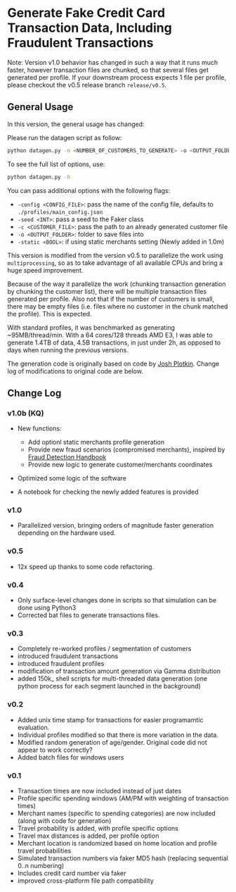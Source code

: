 # Generate Fake Credit Card Transaction Data, Including Fraudulent Transactions

Note: Version v1.0 behavior has changed in such a way that it runs much faster, however transaction files are chunked, so that several files get generated per profile. If your downstream process expects 1 file per profile, please checkout the v0.5 release branch `release/v0.5`.

## General Usage

In this version, the general usage has changed:

Please run the datagen script as follow:

```bash
python datagen.py -n <NUMBER_OF_CUSTOMERS_TO_GENERATE> -o <OUTPUT_FOLDER> <START_DATE> <END_DATE>
```

To see the full list of options, use:

```bash
python datagen.py -h
```

You can pass additional options with the following flags:

- `-config <CONFIG_FILE>`: pass the name of the config file, defaults to `./profiles/main_config.json`
- `-seed <INT>`: pass a seed to the Faker class
- `-c <CUSTOMER_FILE>`: pass the path to an already generated customer file
- `-o <OUTPUT_FOLDER>`: folder to save files into
- `-static <BOOL>`: if using static merchants setting (Newly added in 1.0m)

This version is modified from the version v0.5 to parallelize the work using `multiprocessing`, so as to take advantage of all available CPUs and bring a huge speed improvement.

Because of the way it parallelize the work (chunking transaction generation by chunking the customer list), there will be multiple transaction files generated per profile. Also not that if the number of customers is small, there may be empty files (i.e. files where no customer in the chunk matched the profile). This is expected.

With standard profiles, it was benchmarked as generating ~95MB/thread/min. With a 64 cores/128 threads AMD E3, I was able to generate 1.4TB of data, 4.5B transactions, in just under 2h, as opposed to days when running the previous versions.

The generation code is originally based on code by [Josh Plotkin](https://github.com/joshplotkin/data_generation). Change log of modifications to original code are below.

## Change Log

### v1.0b (KQ)

- New functions:
    - Add optionl static merchants profile generation
    - Provide new fraud scenarios (compromised merchants), inspired by [Fraud Detection Handbook](https://fraud-detection-handbook.github.io/fraud-detection-handbook/Chapter_3_GettingStarted/SimulatedDataset.html) 
    - Provide new logic to generate customer/merchants coordinates

- Optimized some logic of the software
- A notebook for checking the newly added features is provided

### v1.0

- Parallelized version, bringing orders of magnitude faster generation depending on the hardware used.

### v0.5

- 12x speed up thanks to some code refactoring.

### v0.4

- Only surface-level changes done in scripts so that simulation can be done using Python3
- Corrected bat files to generate transactions files.

### v0.3

- Completely re-worked profiles / segmentation of customers
- introduced fraudulent transactions
- introduced fraudulent profiles
- modification of transaction amount generation via Gamma distribution
- added 150k_ shell scripts for multi-threaded data generation (one python process for each segment launched in the background)

### v0.2

- Added unix time stamp for transactions for easier programamtic evaluation.
- Individual profiles modified so that there is more variation in the data.
- Modified random generation of age/gender. Original code did not appear to work correctly?
- Added batch files for windows users

### v0.1

- Transaction times are now included instead of just dates
- Profile specific spending windows (AM/PM with weighting of transaction times)
- Merchant names (specific to spending categories) are now included (along with code for generation)
- Travel probability is added, with profile specific options
- Travel max distances is added, per profile option
- Merchant location is randomized based on home location and profile travel probabilities
- Simulated transaction numbers via faker MD5 hash (replacing sequential 0..n numbering)
- Includes credit card number via faker
- improved cross-platform file path compatibility
